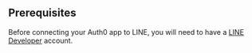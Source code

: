 ## Prerequisites
Before connecting your Auth0 app to LINE, you will need to have a [LINE Developer](https://developers.line.biz/console/register/line-login/channel/) account.
